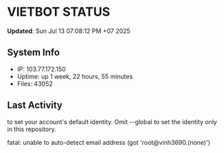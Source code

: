 # VIETBOT STATUS
**Updated**: Sun Jul 13 07:08:12 PM +07 2025

## System Info
- IP: 103.77.172.150
- Uptime: up 1 week, 22 hours, 55 minutes
- Files: 43052

## Last Activity

to set your account's default identity.
Omit --global to set the identity only in this repository.

fatal: unable to auto-detect email address (got 'root@vinh3690.(none)')
